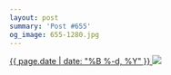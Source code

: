 ```yaml
---
layout: post
summary: 'Post #655'
og_image: 655-1280.jpg
---
```


<p>
 <time>
  <a href="/655">
   {{ page.date | date: "%B %-d, %Y" }}
  </a>
 </time>
 <a href="/655">
  <img data-taken="7/8/2017" sizes="(min-width: 700px) 50vw, calc(100vw - 2rem)" src="{{ site.assets_url }}/655-640.jpg" srcset="{{ site.assets_url }}/655-320.jpg 320w, {{ site.assets_url }}/655-640.jpg 640w, {{ site.assets_url }}/655-960.jpg 960w, {{ site.assets_url }}/655-1280.jpg 1280w"/>
 </a>
</p>
